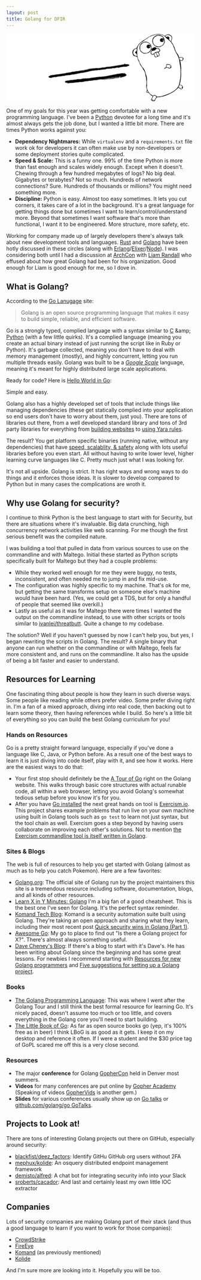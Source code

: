 ```yaml
---
layout: post
title: Golang for DFIR
---
```


![Golang](/public/golang.png)

One of my goals for this year was getting comfortable with a new programming language. I've been a [Python](https://www.python.org/) devotee for a long time and it's almost always gets the job done, but I wanted a little bit more. There are times Python works against you:

- __Dependency Nightmares:__ While `virtualenv` and a `requirements.txt` file work ok for developers it can often make use by non-developers or some deployment stories quite complicated.
- __Speed & Scale:__ This is a funny one. 99% of the time Python is more than fast enough and scales widely enough. Except when it doesn't. Chewing through a few hundred megabytes of logs? No big deal. Gigabytes or terabytes? Not so much. Hundreds of network connections? Sure. Hundreds of thousands or millions? You might need something more. 
- __Discipline:__ Python is easy. Almost too easy sometimes. It lets you cut corners, it takes care of a lot in the background. It's a great language for getting things done but sometimes I want to learn/control/understand more. Beyond that sometimes I want software that's more than functional, I want it to be engineered. More structure, more safety, etc.

Working for company made up of largely developers there's always talk about new development tools and languages. [Rust](https://www.rust-lang.org/) and [Golang](https://golang.org) have been hotly discussed in these circles (along with [Erlang](https://www.erlang.org/)/[Elixer](http://elixir-lang.org/)/[Node](https://nodejs.org/en/)). I was considering both until I had a discussion at [ArchCon](http://www.archc0n.org/) with [Liam Randall](https://twitter.com/hectaman) who effused about how great Golang had been for his organization. Good enough for Liam is good enough for me, so I dove in.

## What is Golang?

According to the [Go Lanugage](https://golang.org/) site:

> Golang is an open source programming language that makes it easy to build simple, reliable, and efficient software.

Go is a strongly typed, complied language with a syntax similar to [C](https://en.wikipedia.org/wiki/C_(programming_language)) &amp; [Python](https://www.python.org/) (with a few little quirks). It's a complied language (meaning you create an actual binary instead of just running the script like in Ruby or Python). It's garbage collected, meaning you don't have to deal with memory management (mostly), and highly concurrent, letting you run multiple threads easily. Golang was built to be a [_Google Scale_](https://talks.golang.org/2012/splash.slide) language, meaning it's meant for highly distributed large scale applications. 

Ready for code? Here is [Hello World in Go](https://gist.github.com/sroberts/86b6b2b70ce0f4daa972fa9c373f72c0):
<script src="https://gist.github.com/sroberts/86b6b2b70ce0f4daa972fa9c373f72c0.js"></script>

Simple and easy. 

Golang also has a highly developed set of tools that include things like managing dependencies (these get statically complied into your application so end users don't have to worry about them, just you). There are tons of libraries out there, from a well developed standard library and tons of 3rd party libraries for everything from [building websites](https://gin-gonic.github.io/gin/) to [using Yara rules](https://github.com/hillu/go-yara). 

The result? You get platform specific binaries (running native, without any dependencies) that have [speed, scalablity, &amp; safety](https://www.iron.io/go-after-2-years-in-production/) along with lots useful libraries before you even start. All without having to write lower level, higher learning curve languages like C. Pretty much just what I was looking for. 

It's not all upside. Golang is strict. It has right ways and wrong ways to do things and it enforces those ideas. It is slower to develop compared to Python but in many cases the complications are wroth it. 

## Why use Golang for security?

I continue to think Python is the best language to start with for Security, but there are situations where it's invaluable. Big data crunching, high concurrency network activities like web scanning. For me though the first serious benefit was the compiled nature. 

I was building a tool that pulled in data from various sources to use on the commandline and with Maltego. Initial these started as Python scripts specifically built for Maltego but they had a couple problems:

- While they worked well enough for me they were buggy, no tests, inconsistent, and often needed me to jump in and fix mid-use. 
- The configuration was highly specific to my machine. That's ok for me, but getting the same transforms setup on someone else's machine would have been hard. (Yes, we could get a TDS, but for only a handful of people that seemed like overkill.)
- Lastly as useful as it was for Maltego there were times I wanted the output on the commandline instead, to use with other scripts or tools similar to [ivanlei/threatbutt](https://github.com/ivanlei/threatbutt). Quite a change to my codebase.

The solution? Well if you haven't guessed by now I can't help you, but yes, I began rewriting the scripts in Golang. The result? A single binary that anyone can run whether on the commandline or with Maltego, feels far more consistent and, and runs on the commandline. It also has the upside of being a bit faster and easier to understand.

## Resources for Learning

One fascinating thing about people is how they learn in such diverse ways. Some people like reading while others prefer video. Some prefer diving right in. I'm a fan of a mixed approach, diving into real code, then backing out to learn some theory, then having references while I build. So here's a little bit of everything so you can build the best Golang curriculum for you!

### Hands on Resources

Go is a pretty straight forward language, especially if you've done a language like C, Java, or Python before. As a result one of the best ways to learn it is just diving into code itself, play with it, and see how it works. Here are the easiest ways to do that:

- Your first stop should definitely be the [A Tour of Go](https://tour.golang.org/) right on the Golang website. This walks through basic core structures with actual runable code, all within a web browser, letting you avoid Golang's somewhat tedious setup before you know it's for you.
- After you have [Go installed](https://golang.org/doc/install) the next great hands on tool is [Exercism.io](http://exercism.io/). This project shares example problems that run live on your own machine using built in Golang tools such as `go test` to learn not just syntax, but the tool chain as well. Exercism goes a step beyond by having users collaborate on improving each other's solutions. Not to mention [the Exercism commandline tool is itself written in Golang](https://github.com/exercism/cli).

### Sites & Blogs

The web is full of resources to help you get started with Golang (almost as much as to help you catch Pokemon). Here are a few favorites:

- [Golang.org](https://golang.org/): The official site of Golang run by the project maintainers this site is a tremendous resource including software, documentation, blogs, and all kinds of other resources.
- [Learn X in Y Minutes: Golang](https://learnxinyminutes.com/docs/go/) I'm a big fan of a good cheatsheet. This is the best one I've seen for Golang. It's the perfect syntax reminder.
- [Komand Tech Blog](https://blog.komand.com/topic/komand-tech): Komand is a security automation suite built using Golang. They're taking an open approach and sharing what they learn, including their most recent post [Quick security wins in Golang (Part 1)](https://blog.komand.com/quick-security-wins-in-golang).
- [Awesome Go](http://awesome-go.com/): My go to place to find out "Is there a Golang project for X?". There's almost always something useful.
- [Dave Cheney's Blog](http://dave.cheney.net/): If there's a blog to start with it's Dave's. He has been writing about Golang since the beginning and has some great lessons. For newbies I recommend starting with [Resources for new Golang programmers](http://dave.cheney.net/resources-for-new-go-programmers) and [Five suggestions for setting up a Golang project](http://dave.cheney.net/2014/12/01/five-suggestions-for-setting-up-a-go-project).

### Books

- [The Golang Programming Language](http://www.gopl.io/): This was where I went after the Golang Tour and I still think the best formal resource for learning Go. It's nicely paced, doesn't assume too much or too little, and covers everything in the Golang core you'll need to start building. 
- [The Little Book of Go](http://openmymind.net/The-Little-Go-Book/): As far as open source books go (yep, it's 100% free as in beer) I think LBoG is as good as it gets. I keep it on my desktop and reference it often. If I were a student and the $30 price tag of GoPL scared me off this is a very close second.

### Resources
- The major __conference__ for Golang [GopherCon](https://www.gophercon.com/) held in Denver most summers.
- __Videos__ for many conferences  are put online by [Gopher Academy](https://www.youtube.com/channel/UCx9QVEApa5BKLw9r8cnOFEA) (Speaking of videos [GopherVids](http://gophervids.appspot.com/) is another gem.) 
- __Slides__ for various conferences usually show up on [Go talks](https://talks.golang.org/) or [github.com/golang/go GoTalks](https://github.com/golang/go/wiki/GoTalks).

## Projects to Look at!

There are tons of interesting Golang projects out there on GitHub, especially around security:

- [blackfist/deez_factors](https://github.com/blackfist/deez_factors): Identify GitHu GitHub org users without 2FA
- [mephux/kolide](https://github.com/mephux/kolide): An osquery distributed endpoint management framework
- [demisto/alfred](https://github.com/demisto/alfred): A chat bot for integrating security info into your Slack
- [sroberts/cacador](https://github.com/sroberts/cacador): And last and certainly least my own little IOC extractor

## Companies
Lots of security companies are making Golang part of their stack (and thus a good language to learn if you want to work for those companies):

- [CrowdStrike](https://www.crowdstrike.com/)
- [FireEye](https://www.fireeye.com/)
- [Komand](https://www.komand.com/) (as previously mentioned)
- [Kolide](https://kolide.co/)

And I'm sure more are looking into it. Hopefully you will be too.
